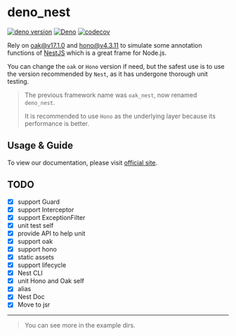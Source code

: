 # deno_nest

[![deno version](https://img.shields.io/badge/deno-^2.0.0-blue?logo=deno)](https://github.com/denoland/deno)
[![Deno](https://github.com/jiawei397/deno-nest/actions/workflows/deno.yml/badge.svg)](https://github.com/jiawei397/deno-nest/actions/workflows/deno.yml)
[![codecov](https://codecov.io/gh/jiawei397/deno-nest/branch/master/graph/badge.svg?token=NKP41TU4SL)](https://codecov.io/gh/jiawei397/deno-nest)

Rely on [oak@v17.1.0](https://deno.land/x/oak@v17.1.0/mod.ts) and
[hono@v4.3.11](https://deno.land/x/hono@v4.3.11/mod.ts) to simulate some
annotation functions of [NestJS](https://docs.nestjs.com/) which is a great
frame for Node.js.

You can change the `oak` or `Hono` version if need, but the safest use is to use
the version recommended by `Nest`, as it has undergone thorough unit testing.

> The previous framework name was `oak_nest`, now renamed `deno_nest`.
>
> It is recommended to use `Hono` as the underlying layer because its
> performance is better.

## Usage & Guide

To view our documentation, please visit
[official site](https://nests.deno.dev/en-US).

## TODO

- [x] support Guard
- [x] support Interceptor
- [x] support ExceptionFilter
- [x] unit test self
- [x] provide API to help unit
- [x] support oak
- [x] support hono
- [x] static assets
- [x] support lifecycle
- [x] Nest CLI
- [x] unit Hono and Oak self
- [x] alias
- [x] Nest Doc
- [x] Move to jsr

---

> You can see more in the example dirs.
